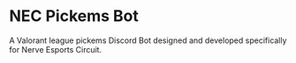 # NEC Pickems Bot
A Valorant league pickems Discord Bot designed and developed specifically for Nerve Esports Circuit. 




